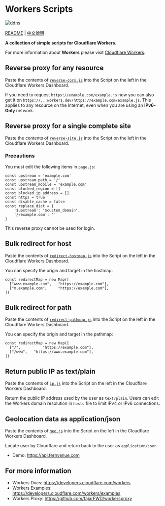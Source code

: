 # Workers Scripts

[![ddns](https://img.shields.io/badge/LICENSE-BSD3%20Clause%20Liscense-yellow?style=flat-square)](./LICENSE)

[README](./README.md) | [中文說明](./README_zh.md)

**A collection of simple scripts for Cloudflare Workers.**

For more information about **Workers** please visit [Cloudflare Workers](https://workers.cloudflare.com).

## Reverse proxy for any resource

Paste the contents of [`reverse-cors.js`](https://raw.githubusercontent.com/fernvenue/cloudflare-workers/master/reverse-cors.js) into the Script on the left in the Cloudflare Workers Dashboard.

If you need to request `https://example.com/example.js` now you can also get it on `https://...workers.dev/https://example.com/example.js`. This applies to any resource on the Internet, even when you are using an **IPv6-Only** network.

## Reverse proxy for a single complete site

Paste the contents of [`reverse-site.js`](https://raw.githubusercontent.com/fernvenue/cloudflare-workers/master/reverse-site.js) into the Script on the left in the Cloudflare Workers Dashboard.

### Precautions

You must edit the following items in `page.js`:

```
const upstream = 'example.com'
const upstream_path = '/'
const upstream_mobile = 'example.com'
const blocked_region = []
const blocked_ip_address = []
const https = true
const disable_cache = false
const replace_dict = {
    '$upstream': '$custom_domain',
    '//example.com': ''
}
```

This reverse proxy cannot be used for login.

## Bulk redirect for host

Paste the contents of [`redirect-hostmap.js`](https://raw.githubusercontent.com/fernvenue/cloudflare-workers/master/redirect-hostmap.js) into the Script on the left in the Cloudflare Workers Dashboard.

You can specify the origin and target in the hostmap:

```
const redirectMap = new Map([
  ["www.example.com",   "https://example.com"],
  ["m.example.com",     "https://example.com"],
])
```

## Bulk redirect for path

Paste the contents of [`redirect-pathmap.js`](https://raw.githubusercontent.com/fernvenue/cloudflare-workers/master/redirect-pathmap.js) into the Script on the left in the Cloudflare Workers Dashboard.

You can specify the origin and target in the pathmap:

```
const redirectMap = new Map([
  ["/",          "https://example.com"],
  ["/www",   "https://www.example.com"],
])
```

## Return public IP as text/plain

Paste the contents of [`ip.js`](https://raw.githubusercontent.com/fernvenue/cloudflare-workers/master/ip.js) into the Script on the left in the Cloudflare Workers Dashboard.

Return the public IP address used by the user as `text/plain`.  Users can edit the Workers domain resolution in `hosts` file to limit IPv4 or IPv6 connections.

## Geolocation data as application/json

Paste the contents of [`geo.js`](https://raw.githubusercontent.com/fernvenue/cloudflare-workers/master/geo.js) into the Script on the left in the Cloudflare Workers Dashboard.

Locate user by Cloudflare and return back to the user as `application/json`.

- Demo: https://api.fernvenue.com

## For more information

- Workers Docs: https://developers.cloudflare.com/workers
- Workers Examples: https://developers.cloudflare.com/workers/examples
- Workers Proxy: https://github.com/fajarFWD/workersproxy
